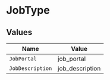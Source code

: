 # JobType


## Values

| Name             | Value            |
| ---------------- | ---------------- |
| `JobPortal`      | job_portal       |
| `JobDescription` | job_description  |
